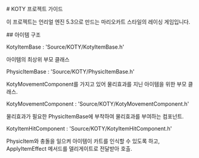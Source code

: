 \# KOTY 프로젝트 가이드

이 프로젝트는 언리얼 엔진 5.3으로 만드는 마리오카트 스타일의 레이싱 게임입니다.



\## 아이템 구조



KotyItemBase : 'Source/KOTY/KotyItemBase.h'

아이템의 최상위 부모 클래스



PhysicItemBase : 'Source/KOTY/PhysicItemBase.h'

KotyMovementComponent를 가지고 있어 물리효과를 지닌 아이템을 위한 부모 클래스.



KotyMovementComponent : 'Source/KOTY/KotyMovementComponent.h'

물리효과가 필요한 PhysicItemBase에 부착하여 물리효과를 부여하는 컴포넌트.



KotyItemHitComponent : 'Source/KOTY/KotyItemHitComponent.h'

PhysicItem와 충돌을 일으켜 아이템이 카트를 인식할 수 있도록 하고, ApplyItemEffect 메서드를 델리게이트로 전달받아 호출.



